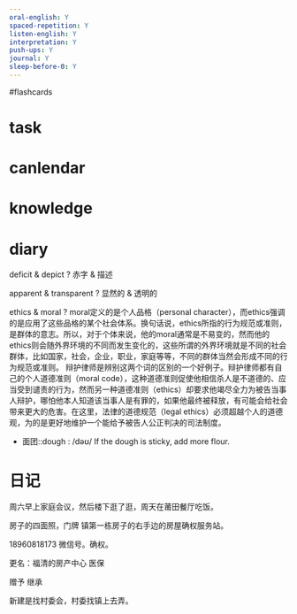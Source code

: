 ```yaml
---
oral-english: Y
spaced-repetition: Y
listen-english: Y
interpretation: Y
push-ups: Y
journal: Y
sleep-before-0: Y
---
```


#flashcards 

# task

# canlendar

# knowledge

# diary

deficit & depict
?
赤字 & 描述 <!--SR:!2023-02-08-07-11,2.5,250-->

apparent & transparent
?
显然的 & 透明的 <!--SR:!2023-02-08-07-11,2.5,250-->

ethics & moral
?
moral定义的是个人品格（personal character），而ethics强调的是应用了这些品格的某个社会体系。换句话说，ethics所指的行为规范或准则，是群体的意志。所以，对于个体来说，他的moral通常是不易变的，然而他的ethics则会随外界环境的不同而发生变化的，这些所谓的外界环境就是不同的社会群体，比如国家，社会，企业，职业，家庭等等，不同的群体当然会形成不同的行为规范或准则。
辩护律师是辨别这两个词的区别的一个好例子。辩护律师都有自己的个人道德准则（moral code），这种道德准则促使他相信杀人是不道德的、应当受到谴责的行为，然而另一种道德准则（ethics）却要求他竭尽全力为被告当事人辩护，哪怕他本人知道该当事人是有罪的，如果他最终被释放，有可能会给社会带来更大的危害。在这里，法律的道德规范（legal ethics）必须超越个人的道德观，为的是更好地维护一个能给予被告人公正判决的司法制度。 <!--SR:!2023-02-08-07-11,2.5,250-->

- 面团::dough : /dəʊ/ If the dough is sticky, add more flour. <!--SR:!2023-02-06-19-11,1,230-->

# 日记
周六早上家庭会议，然后楼下逛了逛，周天在莆田餐厅吃饭。

房子的四面照，门牌
镇第一栋房子的右手边的房屋确权服务站。

18960818173
微信号。确权。

更名：福清的房产中心
医保

赠予
继承

新建是找村委会，村委找镇上去弄。